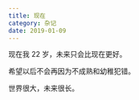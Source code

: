 ```yaml
---
title: 现在
category: 杂记
date: 2019-01-09
---
```


现在我 22 岁，未来只会比现在更好。

希望以后不会再因为不成熟和幼稚犯错。

世界很大，未来很长。




